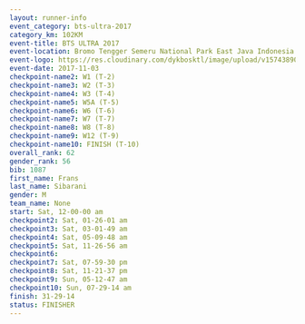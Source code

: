 ```yaml
---
layout: runner-info 
event_category: bts-ultra-2017 
category_km: 102KM 
event-title: BTS ULTRA 2017 
event-location: Bromo Tengger Semeru National Park East Java Indonesia 
event-logo: https://res.cloudinary.com/dykbosktl/image/upload/v1574389068/Logo/btsultra-profilpic_qfpjxb.png 
event-date: 2017-11-03 
checkpoint-name2: W1 (T-2) 
checkpoint-name3: W2 (T-3) 
checkpoint-name4: W3 (T-4) 
checkpoint-name5: W5A (T-5) 
checkpoint-name6: W6 (T-6) 
checkpoint-name7: W7 (T-7) 
checkpoint-name8: W8 (T-8) 
checkpoint-name9: W12 (T-9) 
checkpoint-name10: FINISH (T-10) 
overall_rank: 62
gender_rank: 56
bib: 1087
first_name: Frans
last_name: Sibarani
gender: M
team_name: None
start: Sat, 12-00-00 am
checkpoint2: Sat, 01-26-01 am
checkpoint3: Sat, 03-01-49 am
checkpoint4: Sat, 05-09-48 am
checkpoint5: Sat, 11-26-56 am
checkpoint6: 
checkpoint7: Sat, 07-59-30 pm
checkpoint8: Sat, 11-21-37 pm
checkpoint9: Sun, 05-12-47 am
checkpoint10: Sun, 07-29-14 am
finish: 31-29-14
status: FINISHER
---
```

